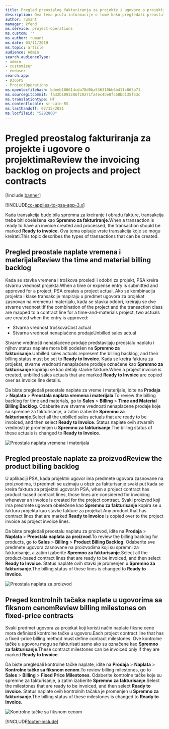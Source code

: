 ```yaml
---
title: Pregled preostalog fakturiranja za projekte i ugovore o projektima
description: Ova tema pruža informacije o tome kako pregledati preostalo vreme, troškove i proizvode i kako ih označiti kao spremne za fakturiranje.
author: rumant
manager: kfend
ms.service: project-operations
ms.custom: ''
ms.author: rumant
ms.date: 03/11/2019
ms.topic: article
audience: Admin
search.audienceType:
- admin
- customizer
- enduser
search.app:
- D365PS
- ProjectOperations
ms.openlocfilehash: bdeeb100614cda78d0ba536310bb6b411c863b71
ms.sourcegitcommit: fa32b1893286f20271fa4ec4be8fc68bd135f53c
ms.translationtype: HT
ms.contentlocale: sr-Latn-RS
ms.lasthandoff: 02/15/2021
ms.locfileid: "5282800"
---
```

# <a name="review-the-invoicing-backlog-on-projects-and-project-contracts"></a><span data-ttu-id="c9708-103">Pregled preostalog fakturiranja za projekte i ugovore o projektima</span><span class="sxs-lookup"><span data-stu-id="c9708-103">Review the invoicing backlog on projects and project contracts</span></span>

[!include [banner](../includes/psa-now-project-operations.md)]

[!INCLUDE[cc-applies-to-psa-app-3.x](../includes/cc-applies-to-psa-app-3x.md)]

<span data-ttu-id="c9708-104">Kada transakcija bude bila spremna za kreiranje i obradu fakture, transakcija treba biti obeležena kao **Spremno za fakturiranje**.</span><span class="sxs-lookup"><span data-stu-id="c9708-104">When a transaction is ready to have an invoice created and processed, the transaction should be marked **Ready to invoice**.</span></span> <span data-ttu-id="c9708-105">Ova tema opisuje vrste transakcija koje se mogu kreirati.</span><span class="sxs-lookup"><span data-stu-id="c9708-105">This topic describes the types of transactions that can be created.</span></span>

## <a name="review-the-time-and-material-billing-backlog"></a><span data-ttu-id="c9708-106">Pregled preostale naplate vremena i materijala</span><span class="sxs-lookup"><span data-stu-id="c9708-106">Review the time and material billing backlog</span></span>

<span data-ttu-id="c9708-107">Kada se stavka vremena i troškova prosledi i odobri za projekt, PSA kreira stvarnu vrednost projekta.</span><span class="sxs-lookup"><span data-stu-id="c9708-107">When a time or expense entry is submitted and approved for a project, PSA creates a project actual.</span></span> <span data-ttu-id="c9708-108">Ako se kombinacija projekta i klase transakcije mapiraju u predmet ugovora za projekat zasnovan na vremenu i materijalu, kada se stavka odobri, kreiraju se dve stvarne vrednosti:</span><span class="sxs-lookup"><span data-stu-id="c9708-108">If the combination of the project and the transaction class are mapped to a contract line for a time-and-materials project, two actuals are created when the entry is approved:</span></span>

- <span data-ttu-id="c9708-109">Stvarna vrednost troškova</span><span class="sxs-lookup"><span data-stu-id="c9708-109">Cost actual</span></span> 
- <span data-ttu-id="c9708-110">Stvarna vrednost nenaplaćene prodaje</span><span class="sxs-lookup"><span data-stu-id="c9708-110">Unbilled sales actual</span></span>

<span data-ttu-id="c9708-111">Stvarne vrednosti nenaplaćene prodaje predstavljaju preostalu naplatu i njihov status naplate mora biti podešen na **Spremno za fakturisanje**.</span><span class="sxs-lookup"><span data-stu-id="c9708-111">Unbilled sales actuals represent the billing backlog, and their billing status must be set to **Ready to Invoice**.</span></span> <span data-ttu-id="c9708-112">Kada se kreira faktura za projekat, stvarne vrednosti nenaplaćene prodaje označene kao **Spremno za fakturisanje** kopiraju se kao detalji stavke fakture.</span><span class="sxs-lookup"><span data-stu-id="c9708-112">When a project invoice is created, unbilled sales actuals that are marked **Ready to Invoice** are copied over as invoice line details.</span></span>

<span data-ttu-id="c9708-113">Da biste pregledali preostale naplate za vreme i materijale, idite na **Prodaja** \> **Naplata** \> **Preostala naplata vremena i materijala**.</span><span class="sxs-lookup"><span data-stu-id="c9708-113">To review the billing backlog for time and materials, go to **Sales** \> **Billing** \> **Time and Material Billing Backlog**.</span></span> <span data-ttu-id="c9708-114">Odaberite sve stvarne vrednosti nenaplaćene prodaje koje su spremne za fakturisanje, a zatim izaberite **Spremno za fakturisanje**.</span><span class="sxs-lookup"><span data-stu-id="c9708-114">Select all the unbilled sales actuals that are ready to be invoiced, and then select **Ready to Invoice**.</span></span> <span data-ttu-id="c9708-115">Status naplate ovih stvarnih vrednosti je promenjen u **Spremno za fakturisanje**.</span><span class="sxs-lookup"><span data-stu-id="c9708-115">The billing status of these actuals is changed to **Ready to Invoice**.</span></span>

![Preostala naplata vremena i materijala](media/TMBacklog.png)

## <a name="review-the-product-billing-backlog"></a><span data-ttu-id="c9708-117">Pregled preostale naplate za proizvod</span><span class="sxs-lookup"><span data-stu-id="c9708-117">Review the product billing backlog</span></span>

<span data-ttu-id="c9708-118">U aplikaciji PSA, kada projektni ugovor ima predmete ugovora zasnovane na proizvodima, ti predmeti se uzimaju u obzir za fakturisanje svaki put kada se kreira faktura za projektni ugovor.</span><span class="sxs-lookup"><span data-stu-id="c9708-118">In PSA, when a project contract has product-based contract lines, those lines are considered for invoicing whenever an invoice is created for the project contract.</span></span> <span data-ttu-id="c9708-119">Svaki proizvod koji ima predmete ugovora obeležene kao **Spremno za fakturisanje** kopira se u fakturu projekta kao stavke fakture za projekat.</span><span class="sxs-lookup"><span data-stu-id="c9708-119">Any product that has contract lines that are marked **Ready to Invoice** is copied over to the project invoice as project invoice lines.</span></span>

<span data-ttu-id="c9708-120">Da biste pregledali preostalu naplatu za proizvod, idite na **Prodaja** \> **Naplata** \> **Preostala naplata za proizvod**.</span><span class="sxs-lookup"><span data-stu-id="c9708-120">To review the billing backlog for products, go to **Sales** \> **Billing** \> **Product Billing Backlog**.</span></span> <span data-ttu-id="c9708-121">Odaberite sve predmete ugovora zasnovane na proizvodima koji su spremni za fakturisanje, a zatim izaberite **Spremno za fakturisanje**.</span><span class="sxs-lookup"><span data-stu-id="c9708-121">Select all the product-based contract lines that are ready to be invoiced, and then select **Ready to Invoice**.</span></span> <span data-ttu-id="c9708-122">Status naplate ovih stavki je promenjen u **Spremno za fakturisanje**.</span><span class="sxs-lookup"><span data-stu-id="c9708-122">The billing status of these lines is changed to **Ready to Invoice**.</span></span>

![Preostala naplata za proizvod](media/ProductBacklog.png)

## <a name="review-billing-milestones-on-fixed-price-contracts"></a><span data-ttu-id="c9708-124">Preged kontrolnih tačaka naplate u ugovorima sa fiksnom cenom</span><span class="sxs-lookup"><span data-stu-id="c9708-124">Review billing milestones on fixed-price contracts</span></span>

<span data-ttu-id="c9708-125">Svaki predmet ugovora za projekat koji koristi način naplate fiksne cene mora definisati kontrolne tačke u ugovoru.</span><span class="sxs-lookup"><span data-stu-id="c9708-125">Each project contract line that has a fixed-price billing method must define contract milestones.</span></span> <span data-ttu-id="c9708-126">Ove kontrolne tačke u ugovoru mogu se fakturisati samo ako su označene kao **Spremno za fakturisanje**.</span><span class="sxs-lookup"><span data-stu-id="c9708-126">These contract milestones can be invoiced only if they are marked **Ready to Invoice**.</span></span> 

<span data-ttu-id="c9708-127">Da biste pregledali kontrolne tačke naplate, idite na **Prodaja** \> **Naplata** \> **Kontrolne tačke sa fiksnom cenom**.</span><span class="sxs-lookup"><span data-stu-id="c9708-127">To review billing milestones, go to **Sales** \> **Billing** \> **Fixed Price Milestones**.</span></span> <span data-ttu-id="c9708-128">Odaberite kontrolne tačke koje su spremne za fakturisanje, a zatim izaberite **Spremno za fakturisanje**.</span><span class="sxs-lookup"><span data-stu-id="c9708-128">Select the milestones that are ready to be invoiced, and then select **Ready to invoice**.</span></span> <span data-ttu-id="c9708-129">Status naplate ovih kontrolnih tačaka je promenjen u **Spremno za fakturisanje**.</span><span class="sxs-lookup"><span data-stu-id="c9708-129">The billing status of these milestones is changed to **Ready to Invoice**.</span></span>

![Kontrolne tačke sa fiksnom cenom](media/FPBacklog.png)


[!INCLUDE[footer-include](../includes/footer-banner.md)]